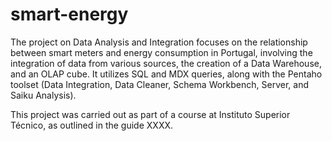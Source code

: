 # smart-energy
The project on Data Analysis and Integration focuses on the relationship between smart meters and energy consumption in Portugal, involving the integration of data from various sources, the creation of a Data Warehouse, and an OLAP cube. It utilizes SQL and MDX queries, along with the Pentaho toolset (Data Integration, Data Cleaner, Schema Workbench, Server, and Saiku Analysis).

This project was carried out as part of a course at Instituto Superior Técnico, as outlined in the guide XXXX.

